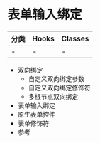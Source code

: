 # 表单输入绑定

分类 | Hooks | Classes
---|---|---
- | - | -

- 双向绑定
  - 自定义双向绑定参数
  - 自定义双向绑定修饰符
  - 多根节点双向绑定
- 表单输入绑定
- 原生表单控件
- 表单修饰符
- 参考